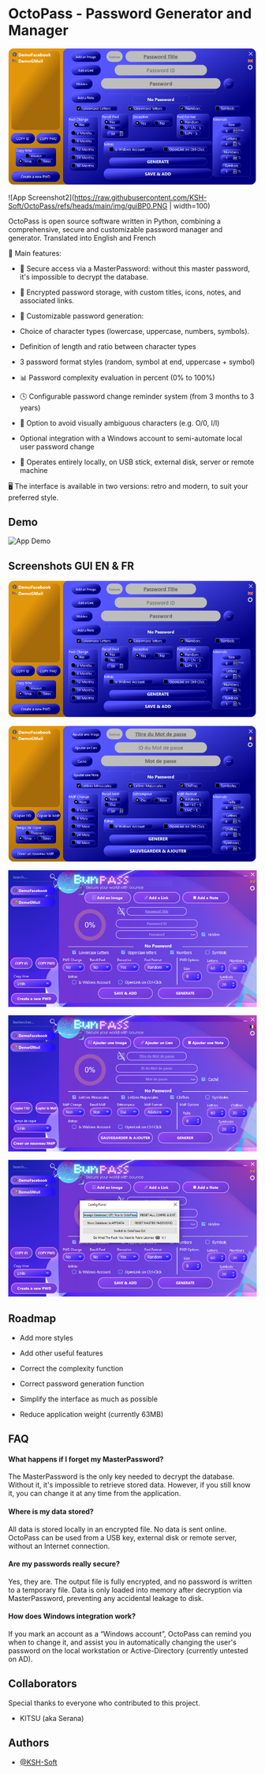 
# OctoPass - Password Generator and Manager

![App Screenshot1](https://raw.githubusercontent.com/KSH-Soft/OctoPass/refs/heads/main/img/gui0.PNG)

![App Screenshot2](https://raw.githubusercontent.com/KSH-Soft/OctoPass/refs/heads/main/img/guiBP0.PNG | width=100)

OctoPass is open source software written in Python, combining a comprehensive, secure and customizable password manager and generator.
Translated into English and French

🔐 Main features:

- 🔑 Secure access via a MasterPassword: without this master password, it's impossible to decrypt the database.

- 🧠 Encrypted password storage, with custom titles, icons, notes, and associated links.

- 🧬 Customizable password generation:

- Choice of character types (lowercase, uppercase, numbers, symbols).

- Definition of length and ratio between character types

- 3 password format styles (random, symbol at end, uppercase + symbol)

- 📊 Password complexity evaluation in percent (0% to 100%)

- 🕓 Configurable password change reminder system (from 3 months to 3 years)

- 🧩 Option to avoid visually ambiguous characters (e.g. O/0, I/l)

- Optional integration with a Windows account to semi-automate local user password change

- 📁 Operates entirely locally, on USB stick, external disk, server or remote machine

🖥️ The interface is available in two versions: retro and modern, to suit your preferred style.
## Demo

![App Demo](https://github.com/KSH-Soft/OctoPass/blob/main/img/GUIBP.gif?raw=true)


## Screenshots GUI EN & FR

![App Screenshot](https://raw.githubusercontent.com/KSH-Soft/OctoPass/refs/heads/main/img/gui0.PNG)

![App Screenshot](https://raw.githubusercontent.com/KSH-Soft/OctoPass/refs/heads/main/img/gui0FR.PNG)

![App Screenshot](https://raw.githubusercontent.com/KSH-Soft/OctoPass/refs/heads/main/img/guiBP0.PNG)

![App Screenshot](https://raw.githubusercontent.com/KSH-Soft/OctoPass/refs/heads/main/img/guiBP0FR.PNG)

![App Screenshot](https://raw.githubusercontent.com/KSH-Soft/OctoPass/refs/heads/main/img/guiBPParam.PNG)


## Roadmap

- Add more styles

- Add other useful features

- Correct the complexity function

- Correct password generation function

- Simplify the interface as much as possible

- Reduce application weight (currently 63MB)
## FAQ

#### What happens if I forget my MasterPassword?

The MasterPassword is the only key needed to decrypt the database. Without it, it's impossible to retrieve stored data. However, if you still know it, you can change it at any time from the application.

#### Where is my data stored?

All data is stored locally in an encrypted file. No data is sent online. OctoPass can be used from a USB key, external disk or remote server, without an Internet connection.

#### Are my passwords really secure?

Yes, they are. The output file is fully encrypted, and no password is written to a temporary file. Data is only loaded into memory after decryption via MasterPassword, preventing any accidental leakage to disk.

#### How does Windows integration work?

If you mark an account as a “Windows account”, OctoPass can remind you when to change it, and assist you in automatically changing the user's password on the local workstation or Active-Directory (currently untested on AD).
## Collaborators

Special thanks to everyone who contributed to this project.

- KITSU (aka Serana)


## Authors

- [@KSH-Soft](https://github.com/KSH-Soft)


